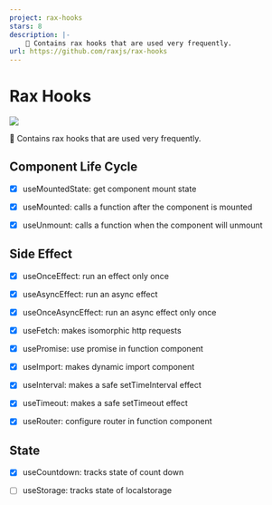 ```yaml
---
project: rax-hooks
stars: 8
description: |-
    🥳 Contains rax hooks that are used very frequently.
url: https://github.com/raxjs/rax-hooks
---
```


# Rax Hooks
<a href="https://travis-ci.com/raxjs/rax-hooks"><img src="https://travis-ci.com/raxjs/rax-hooks.svg?branch=master"></a>

🥳 Contains rax hooks that are used very frequently.

## Component Life Cycle

- [x] useMountedState: get component mount state

- [x] useMounted: calls a function after the component is mounted

- [x] useUnmount: calls a function when the component will unmount

  

## Side Effect

- [x] useOnceEffect: run an effect only once

- [x] useAsyncEffect: run an async effect

- [x] useOnceAsyncEffect: run an async effect only once

- [x] useFetch: makes isomorphic http requests

- [x] usePromise: use promise in function component

- [x] useImport: makes dynamic import component

- [x] useInterval: makes a safe setTimeInterval effect

- [x] useTimeout: makes a safe setTimeout effect

- [x] useRouter: configure router in function component


## State

- [x] useCountdown: tracks state of count down

- [ ] useStorage: tracks state of localstorage



